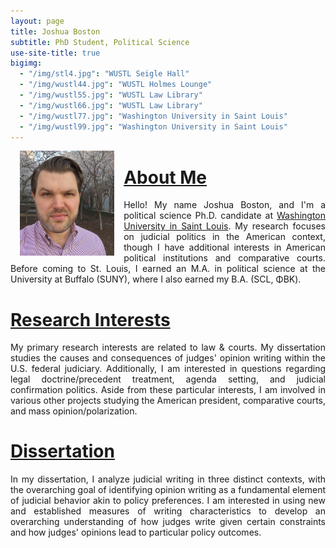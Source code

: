 ```yaml
---
layout: page
title: Joshua Boston
subtitle: PhD Student, Political Science
use-site-title: true
bigimg:
  - "/img/stl4.jpg": "WUSTL Seigle Hall"
  - "/img/wustl44.jpg": "WUSTL Holmes Lounge"
  - "/img/wustl55.jpg": "WUSTL Law Library"
  - "/img/wustl66.jpg": "WUSTL Law Library"
  - "/img/wustl77.jpg": "Washington University in Saint Louis"
  - "/img/wustl99.jpg": "Washington University in Saint Louis"
---
```



<p><img align="left" style="padding: 0 15px; width: 30%; height: 30%" src="img/2018-04-16 18.19.26 small.jpg"></p>
<p style="margin-top: 20px;"> </p>

# [About Me](http://www.joshuaboston.com/aboutme/)

<p align="justify">Hello! My name Joshua Boston, and I'm a political science Ph.D. candidate at <a href="http://polisci.wustl.edu/" target="_blank">Washington University in Saint Louis</a>. My research focuses on judicial politics in the American context, though I have additional interests in American political institutions and comparative courts. Before coming to St. Louis, I earned an M.A. in political science at the University at Buffalo (SUNY), where I also earned my B.A. (SCL, ΦΒΚ).</p>
  
# [Research Interests](http://www.joshuaboston.com/research/) 

<p align="justify">My primary research interests are related to law & courts. My dissertation studies the causes and consequences of judges' opinion writing within the U.S. federal judiciary. Additionally, I am interested in questions regarding legal doctrine/precedent treatment, agenda setting, and judicial confirmation politics. Aside from these particular interests, I am involved in various other projects studying the American president, comparative courts, and mass opinion/polarization.</p>
  
# [Dissertation](http://www.joshuaboston.com/dissertation/)

<p align="justify">In my dissertation, I analyze judicial writing in three distinct contexts, with the overarching goal of identifying opinion writing as a fundamental element of judicial behavior akin to policy preferences. I am interested in using new and established measures of writing characteristics to develop an overarching understanding of how judges write given certain constraints and how judges' opinions lead to particular policy outcomes.</p>
  



